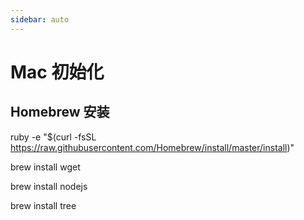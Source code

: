 ```yaml
---
sidebar: auto
---
```


# Mac 初始化

## Homebrew 安装

  ruby -e "$(curl -fsSL https://raw.githubusercontent.com/Homebrew/install/master/install)"
  
  brew install wget
  
  brew install nodejs
  
  brew install tree
